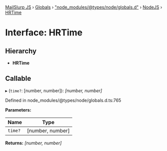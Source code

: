 [MailSlurp JS](../README.md) › [Globals](../globals.md) › ["node_modules/@types/node/globals.d"](../modules/_node_modules__types_node_globals_d_.md) › [NodeJS](../modules/_node_modules__types_node_globals_d_.nodejs.md) › [HRTime](_node_modules__types_node_globals_d_.nodejs.hrtime.md)

# Interface: HRTime

## Hierarchy

* **HRTime**

## Callable

▸ (`time?`: [number, number]): *[number, number]*

Defined in node_modules/@types/node/globals.d.ts:765

**Parameters:**

Name | Type |
------ | ------ |
`time?` | [number, number] |

**Returns:** *[number, number]*
